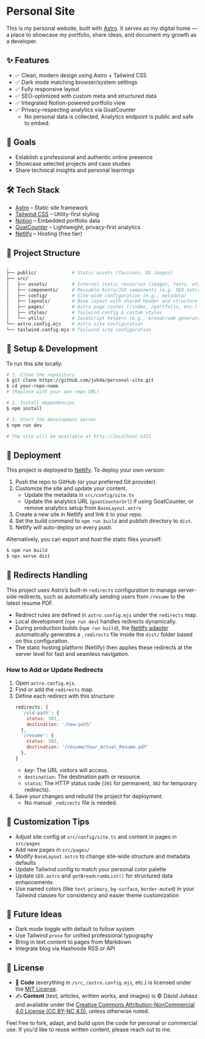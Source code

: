 # Personal Site

This is my personal website, built with [Astro](https://astro.build/).
It serves as my digital home — a place to showcase my portfolio, share ideas, and document my growth as a developer.

## ✨ Features

- ✅ Clean, modern design using Astro + Tailwind CSS
- ✅ Dark mode matching browser/system settings
- ✅ Fully responsive layout
- ✅ SEO-optimized with custom meta and structured data
- ✅ Integrated Notion-powered portfolio view
- ✅ Privacy-respecting analytics via GoatCounter
  - No personal data is collected. Analytics endpoint is public and safe to embed.

## 🧠 Goals

- Establish a professional and authentic online presence
- Showcase selected projects and case studies
- Share technical insights and personal learnings

## 🛠️ Tech Stack

- [Astro](https://astro.build/) – Static site framework
- [Tailwind CSS](https://tailwindcss.com/) – Utility-first styling
- [Notion](https://notion.so/) – Embedded portfolio data
- [GoatCounter](https://www.goatcounter.com/) – Lightweight, privacy-first analytics
- [Netlify](https://netlify.com/) – Hosting (free tier)

## 📂 Project Structure

```bash
.
├── public/             # Static assets (favicons, OG images)
├── src/
│   ├── assets/         # Internal static resources (images, fonts, etc.)
│   ├── components/     # Reusable Astro/JSX components (e.g. SEO.astro)
│   ├── config/         # Site-wide configuration (e.g., metadata)
│   ├── layouts/        # Base layout with shared header and structure
│   ├── pages/          # Astro page routes (/index, /portfolio, etc.)
│   ├── styles/         # Tailwind config & custom styles
│   └── utils/          # JavaScript helpers (e.g., breadcrumb generator)
└── astro.config.mjs    # Astro site configuration
└── tailwind.config.mjs # Tailwind site configuration
```

## 📝 Setup & Development

To run this site locally:

```bash
# 1. Clone the repository
$ git clone https://github.com/juhda/personal-site.git
$ cd your-repo-name
# (Replace with your own repo URL)

# 2. Install dependencies
$ npm install

# 3. Start the development server
$ npm run dev

# The site will be available at http://localhost:4321
```

## 🚀 Deployment

This project is deployed to [Netlify](https://netlify.com/).
To deploy your own version:

1. Push the repo to GitHub (or your preferred Git provider).
2. Customize the site and update your content.
   - Update the metadata in `src/config/site.ts`
   - Update the analytics URL (`goatCounterUrl`) if using GoatCounter, or remove analytics setup from `BaseLayout.astro`
3. Create a new site in Netlify and link it to your repo.
4. Set the build command to `npm run build` and publish directory to `dist`.
5. Netlify will auto-deploy on every push.

Alternatively, you can export and host the static files yourself:

```bash
$ npm run build
$ npx serve dist
```

## 🚦 Redirects Handling

This project uses Astro’s built-in `redirects` configuration to manage server-side redirects, such as automatically sending users from `/resume` to the latest resume PDF.

- Redirect rules are defined in `astro.config.mjs` under the `redirects` map.
- Local development (`npm run dev`) handles redirects dynamically.
- During production builds (`npm run build`), the [Netlify adapter](https://docs.astro.build/en/guides/integrations-guide/netlify/) automatically generates a `_redirects` file inside the `dist/` folder based on this configuration.
- The static hosting platform (Netlify) then applies these redirects at the server level for fast and seamless navigation.

### How to Add or Update Redirects

1. Open `astro.config.mjs`.
2. Find or add the `redirects` map.
3. Define each redirect with this structure:
   ```js
   redirects: {
     '/old-path': {
       status: 301,
       destination: '/new-path'
     },
     '/resume': {
       status: 302,
       destination: '/resume/Your_Actual_Resume.pdf'
     },
   }
   ```
   - *key*: The URL visitors will access.
   - `destination`: The destination path or resource.
   - `status`: The HTTP status code (`301` for permanent, `302` for temporary redirects).
4. Save your changes and rebuild the project for deployment.
   - No manual `_redirects` file is needed.

## 📌 Customization Tips

- Adjust site config at `src/config/site.ts` and content in pages in `src/pages`
- Add new pages in `src/pages/`
- Modify `BaseLayout.astro` to change site-wide structure and metadata defaults
- Update Tailwind config to match your personal color palette
- Update `SEO.astro` and `getBreadcrumbList()` for structured data enhancements
- Use named colors (like `text-primary`, `bg-surface`, `border-muted`) in your Tailwind classes for consistency and easier theme customization

## 🔮 Future Ideas

- Dark mode toggle with default to follow system
- Use Tailwind `prose` for unified professional typography
- Bring in text content to pages from Markdown
- Integrate blog via Hashnode RSS or API

## 🔗 License

- 🧩 **Code** (everything in `/src`, `/astro.config.mjs`, etc.) is licensed under the [MIT License](./LICENSE).
- ✍️ **Content** (text, articles, written works, and images) is © Dávid Juhász and available under the [Creative Commons Attribution-NonCommercial 4.0 License (CC BY-NC 4.0)](https://creativecommons.org/licenses/by-nc/4.0/), unless otherwise noted.

Feel free to fork, adapt, and build upon the code for personal or commercial use.
If you'd like to reuse written content, please reach out to me.

